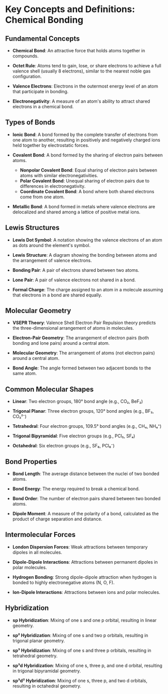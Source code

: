# Key Concepts and Definitions: Chemical Bonding

## Fundamental Concepts

- **Chemical Bond**: An attractive force that holds atoms together in compounds.

- **Octet Rule**: Atoms tend to gain, lose, or share electrons to achieve a full valence shell (usually 8 electrons), similar to the nearest noble gas configuration.

- **Valence Electrons**: Electrons in the outermost energy level of an atom that participate in bonding.

- **Electronegativity**: A measure of an atom's ability to attract shared electrons in a chemical bond.

## Types of Bonds

- **Ionic Bond**: A bond formed by the complete transfer of electrons from one atom to another, resulting in positively and negatively charged ions held together by electrostatic forces.

- **Covalent Bond**: A bond formed by the sharing of electron pairs between atoms.
  - **Nonpolar Covalent Bond**: Equal sharing of electron pairs between atoms with similar electronegativities.
  - **Polar Covalent Bond**: Unequal sharing of electron pairs due to differences in electronegativity.
  - **Coordinate Covalent Bond**: A bond where both shared electrons come from one atom.

- **Metallic Bond**: A bond formed in metals where valence electrons are delocalized and shared among a lattice of positive metal ions.

## Lewis Structures

- **Lewis Dot Symbol**: A notation showing the valence electrons of an atom as dots around the element's symbol.

- **Lewis Structure**: A diagram showing the bonding between atoms and the arrangement of valence electrons.

- **Bonding Pair**: A pair of electrons shared between two atoms.

- **Lone Pair**: A pair of valence electrons not shared in a bond.

- **Formal Charge**: The charge assigned to an atom in a molecule assuming that electrons in a bond are shared equally.

## Molecular Geometry

- **VSEPR Theory**: Valence Shell Electron Pair Repulsion theory predicts the three-dimensional arrangement of atoms in molecules.

- **Electron-Pair Geometry**: The arrangement of electron pairs (both bonding and lone pairs) around a central atom.

- **Molecular Geometry**: The arrangement of atoms (not electron pairs) around a central atom.

- **Bond Angle**: The angle formed between two adjacent bonds to the same atom.

## Common Molecular Shapes

- **Linear**: Two electron groups, 180° bond angle (e.g., CO₂, BeF₂)

- **Trigonal Planar**: Three electron groups, 120° bond angles (e.g., BF₃, CO₃²⁻)

- **Tetrahedral**: Four electron groups, 109.5° bond angles (e.g., CH₄, NH₄⁺)

- **Trigonal Bipyramidal**: Five electron groups (e.g., PCl₅, SF₄)

- **Octahedral**: Six electron groups (e.g., SF₆, PCl₆⁻)

## Bond Properties

- **Bond Length**: The average distance between the nuclei of two bonded atoms.

- **Bond Energy**: The energy required to break a chemical bond.

- **Bond Order**: The number of electron pairs shared between two bonded atoms.

- **Dipole Moment**: A measure of the polarity of a bond, calculated as the product of charge separation and distance.

## Intermolecular Forces

- **London Dispersion Forces**: Weak attractions between temporary dipoles in all molecules.

- **Dipole-Dipole Interactions**: Attractions between permanent dipoles in polar molecules.

- **Hydrogen Bonding**: Strong dipole-dipole attraction when hydrogen is bonded to highly electronegative atoms (N, O, F).

- **Ion-Dipole Interactions**: Attractions between ions and polar molecules.

## Hybridization

- **sp Hybridization**: Mixing of one s and one p orbital, resulting in linear geometry.

- **sp² Hybridization**: Mixing of one s and two p orbitals, resulting in trigonal planar geometry.

- **sp³ Hybridization**: Mixing of one s and three p orbitals, resulting in tetrahedral geometry.

- **sp³d Hybridization**: Mixing of one s, three p, and one d orbital, resulting in trigonal bipyramidal geometry.

- **sp³d² Hybridization**: Mixing of one s, three p, and two d orbitals, resulting in octahedral geometry.
